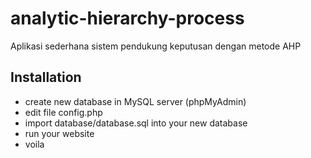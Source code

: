 # analytic-hierarchy-process
Aplikasi sederhana sistem pendukung keputusan dengan metode AHP

## Installation
- create new database in MySQL server (phpMyAdmin)
- edit file config.php
- import database/database.sql into your new database
- run your website
- voila
